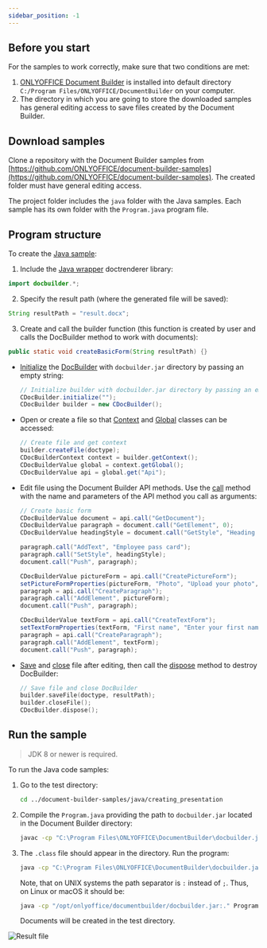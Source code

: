 ```yaml
---
sidebar_position: -1
---
```


## Before you start

For the samples to work correctly, make sure that two conditions are met:

1. [ONLYOFFICE Document Builder](https://www.onlyoffice.com/download-builder.aspx?utm_source=api) is installed into default directory `C:/Program Files/ONLYOFFICE/DocumentBuilder` on your computer.
2. The directory in which you are going to store the downloaded samples has general editing access to save files created by the Document Builder.

## Download samples

Clone a repository with the Document Builder samples from [https://github.com/ONLYOFFICE/document-builder-samples](https://github.com/ONLYOFFICE/document-builder-samples). The created folder must have general editing access.

The project folder includes the `java` folder with the Java samples. Each sample has its own folder with the `Program.java` program file.

## Program structure

To create the [Java sample](https://github.com/ONLYOFFICE/document-builder-samples/blob/master/java/creating_basic_form/Program.java):

1. Include the [Java wrapper](../Java/Java.md) doctrenderer library:

  ```java
  import docbuilder.*;
  ```

2. Specify the result path (where the generated file will be saved):

  ```java
  String resultPath = "result.docx";
  ```

3. Create and call the builder function (this function is created by user and calls the DocBuilder method to work with documents):

  ```java
  public static void createBasicForm(String resultPath) {}
  ```

- [Initialize](../Java/CDocBuilder/initialize.md) the [DocBuilder](../Java/CDocBuilder/CDocBuilder.md) with `docbuilder.jar` directory by passing an empty string:

  ```java
  // Initialize builder with docbuilder.jar directory by passing an empty string
  CDocBuilder.initialize("");
  CDocBuilder builder = new CDocBuilder();
  ```

- Open or create a file so that [Context](../Java/CDocBuilderContext/CDocBuilderContext.md) and [Global](../Java/CDocBuilderContext/getGlobal.md) classes can be accessed:

  ```java
  // Create file and get context
  builder.createFile(doctype);
  CDocBuilderContext context = builder.getContext();
  CDocBuilderValue global = context.getGlobal();
  CDocBuilderValue api = global.get("Api");
  ```

- Edit file using the Document Builder API methods. Use the [call](../Java/CDocBuilderValue/call.md) method with the name and parameters of the API method you call as arguments:

  ```java
  // Create basic form
  CDocBuilderValue document = api.call("GetDocument");
  CDocBuilderValue paragraph = document.call("GetElement", 0);
  CDocBuilderValue headingStyle = document.call("GetStyle", "Heading 3");

  paragraph.call("AddText", "Employee pass card");
  paragraph.call("SetStyle", headingStyle);
  document.call("Push", paragraph);

  CDocBuilderValue pictureForm = api.call("CreatePictureForm");
  setPictureFormProperties(pictureForm, "Photo", "Upload your photo", false, "Photo", "tooBig", true, false, 50, 50);
  paragraph = api.call("CreateParagraph");
  paragraph.call("AddElement", pictureForm);
  document.call("Push", paragraph);

  CDocBuilderValue textForm = api.call("CreateTextForm");
  setTextFormProperties(textForm, "First name", "Enter your first name", false, "First name", true, 13, 3, false, false);
  paragraph = api.call("CreateParagraph");
  paragraph.call("AddElement", textForm);
  document.call("Push", paragraph);
  ```

- [Save](../Java/CDocBuilder/saveFile.md) and [close](../Java/CDocBuilder/closeFile.md) file after editing, then call the [dispose](../Java/CDocBuilder/dispose.md) method to destroy DocBuilder:

  ```cpp
  // Save file and close DocBuilder
  builder.saveFile(doctype, resultPath);
  builder.closeFile();
  CDocBuilder.dispose();
  ```

## Run the sample

> JDK 8 or newer is required.

To run the Java code samples:

1. Go to the test directory:

   ```sh
   cd ../document-builder-samples/java/creating_presentation
   ```

2. Compile the `Program.java` providing the path to `docbuilder.jar` located in the Document Builder directory:

   ```sh
   javac -cp "C:\Program Files\ONLYOFFICE\DocumentBuilder\docbuilder.jar" Program.java
   ```

3. The `.class` file should appear in the directory. Run the program:

   ```sh
   java -cp "C:\Program Files\ONLYOFFICE\DocumentBuilder\docbuilder.jar;." Program
   ```

   Note, that on UNIX systems the path separator is `:` instead of `;`. Thus, on Linux or macOS it should be:

   ```sh
   java -cp "/opt/onlyoffice/documentbuilder/docbuilder.jar:." Program
   ```

   Documents will be created in the test directory.

![Result file](/assets/images/docbuilder/java-result-file.png)
